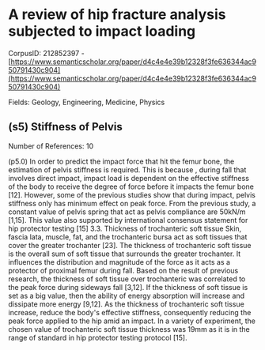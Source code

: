 # A review of hip fracture analysis subjected to impact loading

CorpusID: 212852397 - [https://www.semanticscholar.org/paper/d4c4e4e39b12328f3fe636344ac950791430c904](https://www.semanticscholar.org/paper/d4c4e4e39b12328f3fe636344ac950791430c904)

Fields: Geology, Engineering, Medicine, Physics

## (s5) Stiffness of Pelvis
Number of References: 10

(p5.0) In order to predict the impact force that hit the femur bone, the estimation of pelvis stiffness is required. This is because , during fall that involves direct impact, impact load is dependent on the effective stiffness of the body to receive the degree of force before it impacts the femur bone [12]. However, some of the previous studies show that during impact, pelvis stiffness only has minimum effect on peak force. From the previous study, a constant value of pelvis spring that act as pelvis compliance are 50kN/m [1,15]. This value also supported by international consensus statement for hip protector testing [15] 3.3. Thickness of trochanteric soft tissue Skin, fascia lata, muscle, fat, and the trochanteric bursa act as soft tissues that cover the greater trochanter [23]. The thickness of trochanteric soft tissue is the overall sum of soft tissue that surrounds the greater trochanter. It influences the distribution and magnitude of the force as it acts as a protector of proximal femur during fall. Based on the result of previous research, the thickness of soft tissue over trochanteric was correlated to the peak force during sideways fall [3,12]. If the thickness of soft tissue is set as a big value, then the ability of energy absorption will increase and dissipate more energy [9,12]. As the thickness of trochanteric soft tissue increase, reduce the body's effective stiffness, consequently reducing the peak force applied to the hip amid an impact. In a variety of experiment, the chosen value of trochanteric soft tissue thickness was 19mm as it is in the range of standard in hip protector testing protocol [15].
